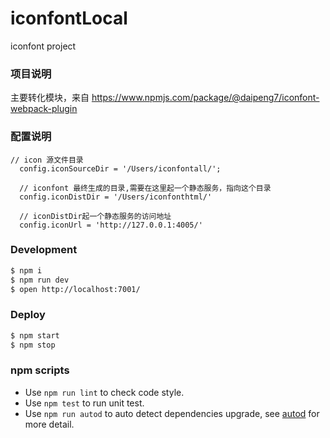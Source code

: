 # iconfontLocal

iconfont project


### 项目说明
主要转化模块，来自 https://www.npmjs.com/package/@daipeng7/iconfont-webpack-plugin


### 配置说明
``` 
// icon 源文件目录 
  config.iconSourceDir = '/Users/iconfontall/';

  // iconfont 最终生成的目录,需要在这里起一个静态服务，指向这个目录
  config.iconDistDir = '/Users/iconfonthtml/'

  // iconDistDir起一个静态服务的访问地址
  config.iconUrl = 'http://127.0.0.1:4005/'
```



### Development

```bash
$ npm i
$ npm run dev
$ open http://localhost:7001/
```

### Deploy

```bash
$ npm start
$ npm stop
```
### npm scripts

- Use `npm run lint` to check code style.
- Use `npm test` to run unit test.
- Use `npm run autod` to auto detect dependencies upgrade, see [autod](https://www.npmjs.com/package/autod) for more detail.


[egg]: https://eggjs.org